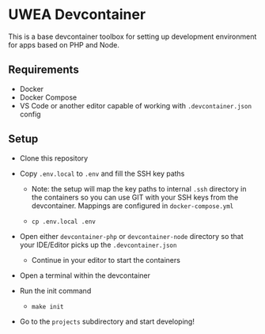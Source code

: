 # UWEA Devcontainer

This is a base devcontainer toolbox for setting up development environment for apps based on PHP and Node.

## Requirements

- Docker
- Docker Compose
- VS Code or another editor capable of working with `.devcontainer.json` config

## Setup

- Clone this repository
- Copy `.env.local` to `.env` and fill the SSH key paths
  - Note: the setup will map the key paths to internal `.ssh` directory in the containers so you can use GIT with your SSH keys from the devcontainer. Mappings are configured in `docker-compose.yml`
  - ```
    cp .env.local .env
    ```

- Open either `devcontainer-php` or `devcontainer-node` directory so that your IDE/Editor picks up the `.devcontainer.json`
  - Continue in your editor to start the containers
- Open a terminal within the devcontainer
- Run the init command
  - ```
    make init
    ```
- Go to the `projects` subdirectory and start developing!
